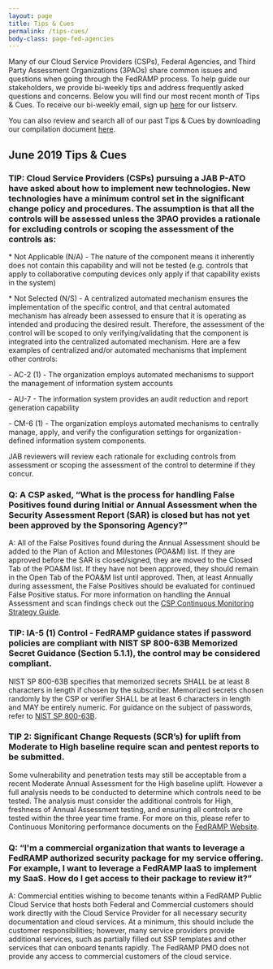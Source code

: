 ```yaml
---
layout: page
title: Tips & Cues
permalink: /tips-cues/
body-class: page-fed-agencies
---
```

Many of our Cloud Service Providers (CSPs), Federal Agencies, and Third Party Assessment Organizations (3PAOs) share common issues and questions when going through the FedRAMP process. To help guide our stakeholders, we provide bi-weekly tips and address frequently asked questions and concerns. Below you will find our most recent month of Tips & Cues. To receive our bi-weekly email, sign up [here](https://public.govdelivery.com/accounts/USGSA/subscriber/new?qsp=USGSA_2224) for our listserv. 

You can also review and search all of our past Tips & Cues by downloading our compilation document <a href="{{site.baseurl}}/assets/resources/documents/FedRAMP_Tips_and_Cues.pdf">here</a>.
<h2>June 2019 Tips & Cues</h2>

<div class="q3">
<h3>TIP: Cloud Service Providers (CSPs) pursuing a JAB P-ATO have asked about how to implement new technologies. New technologies have a minimum control set in the significant change policy and procedures. The assumption is that all the controls will be assessed unless the 3PAO provides a rationale for excluding controls or scoping the assessment of the controls as:</h3>
  <p>
* Not Applicable (N/A) - The nature of the component means it inherently does not contain this capability and will not be tested (e.g. controls that apply to collaborative computing devices only apply if that capability exists in the system) 
  </p>
  <p>
* Not Selected (N/S) - A centralized automated mechanism ensures the implementation of the specific control, and that central automated mechanism has already been assessed to ensure that it is operating as intended and producing the desired result. Therefore, the assessment of the control will be scoped to only verifying/validating that the component is integrated into the centralized automated mechanism. Here are a few examples of centralized and/or automated mechanisms that implement other controls:
  </p>
  <p>
  - AC-2 (1) - The organization employs automated mechanisms to support the management of information system accounts
  </p>
  <p>
  - AU-7 - The information system provides an audit reduction and report generation capability
  </p>
  <p>
  - CM-6 (1) - The organization employs automated mechanisms to centrally manage, apply, and verify the configuration settings for organization-defined information system components.
  </p>
  <p>
JAB reviewers will review each rationale for excluding controls from assessment or scoping the assessment of the control to determine if they concur.  
  </p>
  
  
<h3>Q: A CSP asked, “What is the process for handling False Positives found during Initial or Annual Assessment when the Security Assessment Report (SAR) is closed but has not yet been approved by the Sponsoring Agency?”</h3>
<p>
A: All of the False Positives found during the Annual Assessment should be added to the Plan of Action and Milestones (POA&M) list. If they are approved before the SAR is closed/signed, they are moved to the Closed Tab of the POA&M list. If they have not been approved, they should remain in the Open Tab of the POA&M list until approved. Then, at least Annually during assessment, the False Positives should be evaluated for continued False Positive status.
For more information on handling the Annual Assessment and scan findings check out the <a href="https://www.fedramp.gov/assets/resources/documents/CSP_Continuous_Monitoring_Strategy_Guide.pdf">CSP Continuous Monitoring Strategy Guide</a>.
  </p>
  
<h3>TIP: IA-5 (1) Control - FedRAMP guidance states if password policies are compliant with NIST SP 800-63B Memorized Secret Guidance (Section 5.1.1), the control may be considered compliant.</h3>
<p>
NIST SP 800-63B specifies that memorized secrets SHALL be at least 8 characters in length if chosen by the subscriber. Memorized secrets chosen randomly by the CSP or verifier SHALL be at least 6 characters in length and MAY be entirely numeric. For guidance on the subject of passwords, refer to <a href="https://nvlpubs.nist.gov/nistpubs/SpecialPublications/NIST.SP.800-63b.pdf">NIST SP 800-63B</a>.
  </p>

<h3>TIP 2: Significant Change Requests (SCR’s) for uplift from Moderate to High baseline require scan and pentest reports to be submitted.</h3>
<p>
Some vulnerability and penetration tests may still be acceptable from a recent Moderate Annual Assessment for the High baseline uplift. However a full analysis needs to be conducted to determine which controls need to be tested. The analysis must consider the additional controls for High, freshness of Annual Assessment testing, and ensuring all controls are tested within the three year time frame. For more on this, please refer to Continuous Monitoring performance documents on the <a href="https://www.fedramp.gov/">FedRAMP Website</a>. 
  </p>
  
 <h3>Q: “I'm a commercial organization that wants to leverage a FedRAMP authorized security package for my service offering. For example, I want to leverage a FedRAMP IaaS to implement my SaaS. How do I get access to their package to review it?”</h3>
A:  Commercial entities wishing to become tenants within a FedRAMP Public Cloud Service that hosts both Federal and Commercial customers should work directly with the Cloud Service Provider for all necessary security documentation and cloud services. At a minimum, this should include the customer responsibilities; however, many service providers provide additional services, such as partially filled out SSP templates and other services that can onboard tenants rapidly. The FedRAMP PMO does not provide any access to commercial customers of the cloud service.
